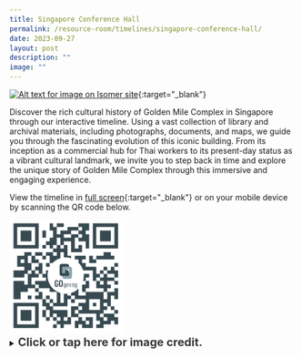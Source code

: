 ```yaml
---
title: Singapore Conference Hall
permalink: /resource-room/timelines/singapore-conference-hall/
date: 2023-09-27
layout: post
description: ""
image: ""
---
```

[![Alt text for image on Isomer site](/images/singapore-conference-hall-cover-1.jpg)](https://go.gov.sg/tlsch){:target="_blank"}

Discover the rich cultural history of Golden Mile Complex in Singapore through our interactive timeline. Using a vast collection of library and archival materials, including photographs, documents, and maps, we guide you through the fascinating evolution of this iconic building. From its inception as a commercial hub for Thai workers to its present-day status as a vibrant cultural landmark, we invite you to step back in time and explore the unique story of Golden Mile Complex through this immersive and engaging experience.

View the timeline in [full screen](https://go.gov.sg/tlsch){:target="_blank"} or on your mobile device by scanning the QR code below.

<img src="/images/qr-code-timeline-singapore-conference-hall.png" alt="qr-code" style="width:200px;">

<details>
<summary><span style="font-weight: 700; font-size: 20px; font-style: normal; color:#353839">Click or tap here for image credit.</span></summary>
<br>
<span style="font-weight: 400; font-size: 20px; font-style: normal; color:#778899">Photo courtesy of the National Museum of Singapore, National Heritage Board
</span>
	
</details>